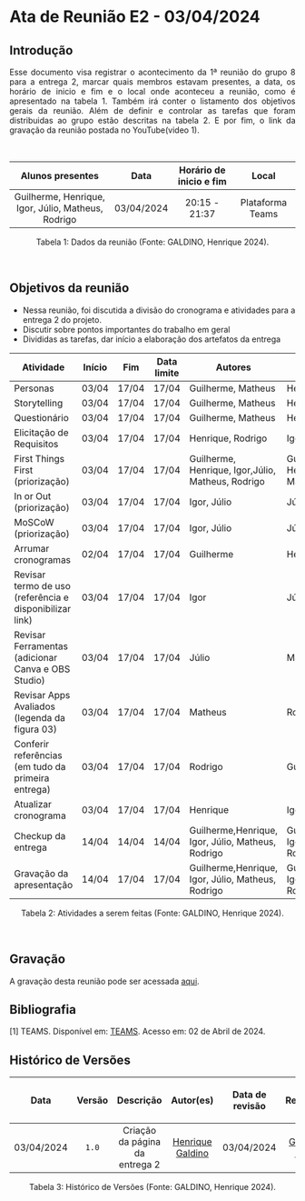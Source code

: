 # Ata de Reunião E2 - 03/04/2024

## Introdução

<p align="justify">
Esse documento visa registrar o acontecimento da  1ª reunião do grupo 8 para a entrega 2, marcar quais membros estavam presentes, a data, os horário de inicio e fim e o local onde aconteceu a reunião, como é apresentado na tabela 1. Também irá conter o listamento dos objetivos gerais da reunião. Além de definir e controlar as tarefas que foram distribuidas ao grupo estão descritas na tabela 2. E por fim, o link da gravação da reunião postada no YouTube(video 1).
</p>

<br />

|                                      Alunos presentes                                 |    Data    | Horário de inicio e fim |      Local       |
| :-----------------------------------------------------------------------------------: | :--------: | :---------------------: | :--------------: |
| Guilherme, Henrique, Igor, Júlio, Matheus, Rodrigo  | 03/04/2024 |      20:15 - 21:37      | Plataforma Teams |

<div style="text-align: center">
<p> Tabela 1: Dados da reunião (Fonte: GALDINO, Henrique 2024). </p>
</div>

<br />

## Objetivos da reunião

- Nessa reunião, foi discutida a divisão do cronograma e atividades para a entrega 2 do projeto.
- Discutir sobre pontos importantes do trabalho em geral
- Divididas as tarefas, dar início a elaboração dos artefatos da entrega



| Atividade | Início | Fim | Data limite |Autores | Revisores |
|-----------|--------|-----|---------|---------|-----------|
| Personas | 03/04 | 17/04 | 17/04 | Guilherme, Matheus | Henrique, Rodrigo  |
| Storytelling | 03/04 | 17/04 | 17/04 |Guilherme, Matheus | Henrique, Rodrigo |
| Questionário | 03/04 | 17/04 | 17/04 |Guilherme, Matheus | Henrique, Rodrigo |
| Elicitação de Requisitos | 03/04 | 17/04 | 17/04 |Henrique, Rodrigo | Igor, Guilherme |
| First Things First (priorização) | 03/04 | 17/04 | 17/04 |Guilherme, Henrique, Igor,Júlio, Matheus, Rodrigo | Guilherme, Henrique, Igor,Júlio, Matheus, Rodrigo |
| In or Out (priorização) | 03/04 | 17/04 | 17/04 | Igor, Júlio | Júlio, Matheus |
| MoSCoW (priorização)| 03/04 | 17/04 | 17/04 |Igor, Júlio | Júlio, Matheus |
| Arrumar cronogramas | 02/04 | 17/04 | 17/04 | Guilherme | Henrique |
| Revisar termo de uso (referência e disponibilizar link) | 03/04 | 17/04 | 17/04 | Igor | Júlio |
| Revisar Ferramentas (adicionar Canva e OBS Studio) | 03/04 | 17/04 | 17/04 | Júlio | Matheus |
| Revisar Apps Avaliados (legenda da figura 03) | 03/04 | 17/04 | 17/04 | Matheus | Rodrigo |
| Conferir referências (em tudo da primeira entrega) | 03/04 | 17/04 | 17/04 | Rodrigo | Guilherme |
| Atualizar cronograma | 03/04 | 17/04 | 17/04 | Henrique | Igor |
| Checkup da entrega | 14/04 | 14/04 | 14/04 | Guilherme,Henrique, Igor, Júlio, Matheus, Rodrigo | Guilherme,Henrique, Igor, Júlio, Matheus, Rodrigo |
| Gravação da apresentação | 14/04 | 17/04 | 17/04 | Guilherme,Henrique, Igor, Júlio, Matheus, Rodrigo | Guilherme,Henrique, Igor, Júlio, Matheus, Rodrigo |


<div style="text-align: center">
<p> Tabela 2: Atividades a serem feitas (Fonte: GALDINO, Henrique 2024). </p>
</div>

<br />

## Gravação
A gravação desta reunião pode ser acessada [aqui](https://youtu.be/eZ7l0kutOi4).

## Bibliografia
[1] TEAMS. Disponível em: [TEAMS](https://teams.microsoft.com/). Acesso em: 02 de Abril de 2024.

## Histórico de Versões

| <p align="center">Data</p> | <p align="center">Versão</p> | <p align="center">Descrição</p> | <p align="center">Autor(es)</p> | <p align="center">Data de revisão</p> | <p align="center">Revisor(es)</p> |
| :--:       | :----: | :-------: | :---: | :-------------: | :-----: |
| 03/04/2024 | `1.0`  | Criação da página da entrega 2 | [Henrique Galdino](https://github.com/hgaldino05) | 03/04/2024 | [Guilherme Meister](https://github.com/gmeister18)|

<div style="text-align: center">
<p> Tabela 3: Histórico de Versões (Fonte: GALDINO, Henrique 2024). </p>
</div>
